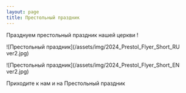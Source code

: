 ```yaml
---
layout: page
title: Престольный праздник
---
```


Празднуем престольный праздник нашей церкви !

![Престольный праздник](/assets/img/2024_Prestol_Flyer_Short_RU ver2.jpg)

![Престольный праздник](/assets/img/2024_Prestol_Flyer_Short_EN ver2.jpg)

Приходите к нам и на Престольный праздник
